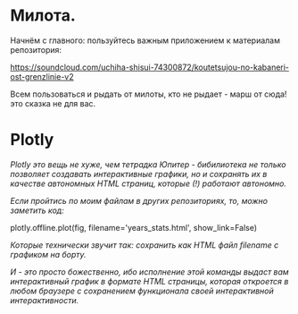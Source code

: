 # Милота.

Начнём с главного: пользуйтесь важным приложением к материалам репозитория: 

https://soundcloud.com/uchiha-shisui-74300872/koutetsujou-no-kabaneri-ost-grenzlinie-v2

Всем пользоваться и рыдать от милоты, кто не рыдает - марш от сюда! это сказка не для вас.

# Plotly

*Plotly это вещь не хуже, чем тетрадка Юпитер - бибилиотека не только позволяет создавать 
интерактивные графики, но и сохранять их в качестве автономных HTML страниц, которые (!)
работают автономно.*

*Если пройтись по моим файлам в других репозиториях, то, можно заметить код:*

plotly.offline.plot(fig, filename='years_stats.html', show_link=False)

*Которые технически звучит так: сохранить как HTML файл filename с графиком на борту.*

*И - это просто божественно, ибо исполнение этой команды выдаст вам интерактивный график 
в формате HTML страницы, которая откроется в любом браузере с сохранением функционала своей интерактивной интерактивности.*
